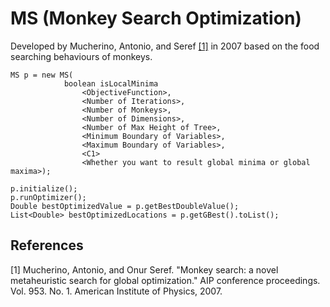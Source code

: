 # MS (Monkey Search Optimization)

Developed by Mucherino, Antonio, and Seref  [[1]](#1) in 2007 based on the food searching behaviours of monkeys.

```
MS p = new MS(
            boolean isLocalMinima
                <ObjectiveFunction>,
                <Number of Iterations>,
                <Number of Monkeys>,
                <Number of Dimensions>,
                <Number of Max Height of Tree>,
                <Minimum Boundary of Variables>,
                <Maximum Boundary of Variables>,
                <C1>
                <Whether you want to result global minima or global maxima>);

p.initialize();
p.runOptimizer();
Double bestOptimizedValue = p.getBestDoubleValue();
List<Double> bestOptimizedLocations = p.getGBest().toList();
```

## References
<a id="1">[1]</a> Mucherino, Antonio, and Onur Seref. "Monkey search: a novel metaheuristic search for global optimization." AIP conference proceedings. Vol. 953. No. 1. American Institute of Physics, 2007.
